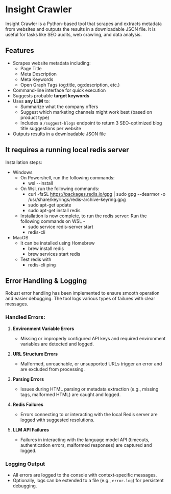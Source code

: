 # Insight Crawler
Insight Crawler is a Python-based tool that scrapes and extracts metadata from websites and outputs the results in a downloadable JSON file. It is useful for tasks like SEO audits, web crawling, and data analysis.

## Features

- Scrapes website metadata including:
  - Page Title
  - Meta Description
  - Meta Keywords
  - Open Graph Tags (og:title, og:description, etc.)
- Command-line interface for quick execution
- Suggests probable **target keywords**
- Uses **any LLM** to:
  - Summarize what the company offers
  - Suggest which marketing channels might work best (based on product type)
  - Includes a `/suggest-blogs` endpoint to return 3 SEO-optimized blog title suggestions per website
- Outputs results in a downloadable JSON file

## It requires a running local redis server

Installation steps:
- Windows
  - On Powershell, run the following commands:
    - wsl --install 
  - On Wsl, run the following commands:
    - curl -fsSL https://packages.redis.io/gpg | sudo gpg --dearmor -o /usr/share/keyrings/redis-archive-keyring.gpg
    - sudo apt-get update
    - sudo apt-get install redis
  - Installation is now complete, to run the redis server: Run the following commands on WSL -
    - sudo service redis-server start
    - redis-cli
- MacOS
  - It can be installed using Homebrew
    - brew install redis
    - brew services start redis
  - Test redis with
    - redis-cli ping
## Error Handling & Logging

Robust error handling has been implemented to ensure smooth operation and easier debugging. The tool logs various types of failures with clear messages.

### Handled Errors:

1. **Environment Variable Errors**  
   - Missing or improperly configured API keys and required environment variables are detected and logged.

2. **URL Structure Errors**  
   - Malformed, unreachable, or unsupported URLs trigger an error and are excluded from processing.

3. **Parsing Errors**  
   - Issues during HTML parsing or metadata extraction (e.g., missing tags, malformed HTML) are caught and logged.

4. **Redis Failures**  
   - Errors connecting to or interacting with the local Redis server are logged with suggested resolutions.

5. **LLM API Failures**  
   - Failures in interacting with the language model API (timeouts, authentication errors, malformed responses) are captured and logged.

### Logging Output

- All errors are logged to the console with context-specific messages.
- Optionally, logs can be extended to a file (e.g., `error.log`) for persistent debugging.
